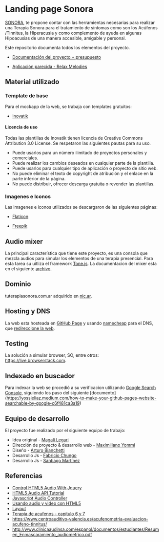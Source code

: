 # Landing page Sonora
[SONORA](https://tuterapiasonora.com.ar/), te propone contar con las herramientas necesarias para realizar una Terapia Sonora para el tratamiento de síntomas como son los Acúfenos /Tinnitus, la Hiperacusia y como complemento de ayuda en algunas Hipoacusias de una manera accesible, amigable y personal.

Este repositorio documenta todos los elementos del proyecto.

* [Documentación del proyecto + presupuesto](https://docs.google.com/document/d/1ugy5WmzbXrTaXAkonBSikriA0KSrUoubIkvGxgXH-ZA/edit#heading=h.z6ne0og04bp5)

* [Aplicación parecida - Relax Melodies](https://www.relaxmelodies.com/)

## Material utilizado

### Template de base
Para el mockapp de la web, se trabaja con templates gratuitos:

* [Inovatik](https://inovatik.com/tutor-video-course-landing-page-template.html)

#### Licencia de uso
Todas las plantillas de Inovatik tienen licencia de Creative Commons Attribution 3.0 License. Se respetaron las siguientes pautas para su uso.

* Puede usarlos para un número ilimitado de proyectos personales y comerciales.
* Puede realizar los cambios deseados en cualquier parte de la plantilla.
* Puede usarlos para cualquier tipo de aplicación o proyecto de sitio web.
* No puede eliminar el texto de copyright de atribución y el enlace en la parte inferior de la página.
* No puede distribuir, ofrecer descarga gratuita o revender las plantillas.

### Imagenes e Iconos
Las imagenes e iconos utilizados se descargaron de las siguientes páginas:

* [Flaticon](https://www.flaticon.es/)

* [Freepik](https://www.freepik.es/vector-gratis/ilustracion-concepto-cascos-musica_8610295.htm)  

## Audio mixer
La principal característica que tiene este proyecto, es una consola que mezcla audios para simular los elementos de una terapia presencial.
Para esta tarea su uitliza el framework [Tone.js](https://tonejs.github.io/). La documentacion del mixer esta en el siguiente [archivo](README_mixer.md).

## Dominio
tuterapiasonora.com.ar adquirido en [nic.ar](https://nic.ar/es/ayuda/instructivos/registro-de-dominio). 

## Hosting y DNS
La web esta hosteada en [GitHub Page](https://pages.github.com/) y usando [namecheap](https://www.namecheap.com) para el DNS, que [redireccione la web](https://curiosidadesespaciales.ar/2020/09/21/Tutorial-blog-2/).

## Testing
La solución a simular browser, SO, entre otros: https://live.browserstack.com.

## Indexado en buscador
Para indexar la web se procedió a su verificacion utilizando [Google Search Console](https://search.google.com), siguiendo los paso del siguiente [documento]
(https://yossieliaz.medium.com/how-to-make-your-github-pages-website-searchable-by-google-c6f481ca3a19)

## Equipo de desarrollo
El proyecto fue realizado por el siguiente equipo de trabajo:

* Idea original - [Magalí Legari](https://www.linkedin.com/in/magalí-legari-66813135)
* Dirección de proyecto & desarrollo web - [Maximiliano Yommi](https://www.linkedin.com/in/myommi)
* Diseño - [Arturo Bianchetti](https://www.linkedin.com/in/arturobianchetti)
* Desarrollo Js - [Fabricio Chungo](https://www.linkedin.com/in/fabricio-chungo-983421b2)
* Desarrollo Js - [Santiago Martínez](https://www.linkedin.com/in/santiago-a-martinez)

## Referencias 
* [Control HTML5 Audio With Jquery](https://codesamplez.com/programming/control-html5-audio-with-jquery)
* [HTML5 Audio API Tutorial](https://codesamplez.com/programming/html5-audio-api-tutorial)
* [Javascript Audio Controller](http://demo.codesamplez.com/javascript/audio)
* [Usando audio y video con HTML5](https://developer.mozilla.org/es/docs/Web/HTML/Usando_audio_y_video_con_HTML5)
* [Layout](https://developer.mozilla.org/en-US/docs/Learn/CSS/CSS_layout/Introduction)
* [Terapia de acufenos - capítulo 6 y 7](http://oa.upm.es/21318/1/PFC_ALVARO_RODRIGUEZ_LOPEZ.pdf)
* https://www.centroauditivo-valencia.es/acufenometria-evaluacion-acufeno-tinnitus/
* http://www.clinicaaudinsa.com/espanol/documentos/estudiantes/Resumen_Enmascaramiento_audiometrico.pdf